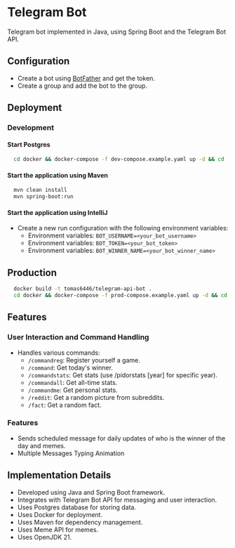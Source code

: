 # Telegram Bot

Telegram bot implemented in Java, using Spring Boot and the Telegram Bot API.

## Configuration
- Create a bot using [BotFather](https://t.me/botfather) and get the token.
- Create a group and add the bot to the group.

## Deployment

### Development
#### Start Postgres
```bash
  cd docker && docker-compose -f dev-compose.example.yaml up -d && cd ..
```
#### Start the application using Maven
```bash
  mvn clean install
  mvn spring-boot:run
```
#### Start the application using IntelliJ
- Create a new run configuration with the following environment variables:
  - Environment variables: `BOT_USERNAME=<your_bot_username>`
  - Environment variables: `BOT_TOKEN=<your_bot_token>`
  - Environment variables: `BOT_WINNER_NAME=<your_bot_winner_name>`

## Production
```bash
  docker build -t tomas6446/telegram-api-bot .
  cd docker && docker-compose -f prod-compose.example.yaml up -d && cd .. 
```

## Features

### User Interaction and Command Handling
- Handles various commands:
  - `/commandreg`: Register yourself a game.
  - `/command`: Get today's winner.
  - `/commandstats`: Get stats (use /pidorstats [year] for specific year).
  - `/commandall`: Get all-time stats.
  - `/commandme`: Get personal stats.
  - `/reddit`: Get a random picture from subreddits.
  - `/fact`: Get a random fact.

### Features
- Sends scheduled message for daily updates of who is the winner of the day and memes.
- Multiple Messages Typing Animation
  
## Implementation Details
- Developed using Java and Spring Boot framework.
- Integrates with Telegram Bot API for messaging and user interaction.
- Uses Postgres database for storing data.
- Uses Docker for deployment.
- Uses Maven for dependency management.
- Uses Meme API for memes.
- Uses OpenJDK 21.
